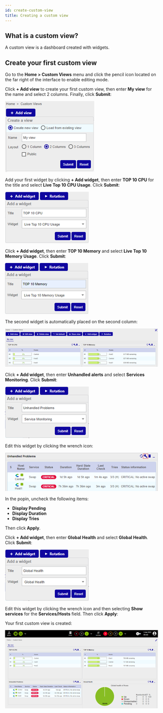 ```yaml
---
id: create-custom-view
title: Creating a custom view
---
```


## What is a custom view?

A custom view is a dashboard created with widgets.

## Create your first custom view

Go to the **Home \> Custom Views** menu and click the pencil icon located on the far right of the interface to enable
editing mode.

Click **+ Add view** to create your first custom view, then enter **My view** for the name and select 2 columns.
Finally, click **Submit**:

![image](../assets/getting-started/cv_1.png)

Add your first widget by clicking **+ Add widget**, then enter **TOP 10 CPU** for the title and select
**Live Top 10 CPU Usage**. Click **Submit**:

![image](../assets/getting-started/cv_2.png)

Click **+ Add widget**, then enter **TOP 10 Memory** and select **Live Top 10 Memory Usage**. Click **Submit**:

![image](../assets/getting-started/cv_3.png)

The second widget is automatically placed on the second column:

![image](../assets/getting-started/cv_4.png)

Click **+ Add widget**, then enter **Unhandled alerts** and select **Services Monitoring**. Click **Submit**:

![image](../assets/getting-started/cv_5.png)

Edit this widget by clicking the wrench icon:

![image](../assets/getting-started/cv_6.png)

In the popin, uncheck the following items:

* **Display Pending**
* **Display Duration**
* **Display Tries**

Then click **Apply**.

Click **+ Add widget**, then enter **Global Health** and select **Global Health**. Click **Submit**:

![image](../assets/getting-started/cv_7.png)

Edit this widget by clicking the wrench icon and then selecting **Show services** for the **Services/Hosts** field. Then click **Apply**:

Your first custom view is created:

![image](../assets/getting-started/cv_8.png)